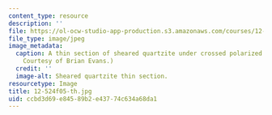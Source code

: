 ```yaml
---
content_type: resource
description: ''
file: https://ol-ocw-studio-app-production.s3.amazonaws.com/courses/12-524-mechanical-properties-of-rocks-fall-2005/ccbd3d69e84589b2e43774c634a68da1_12-524f05-th.jpg
file_type: image/jpeg
image_metadata:
  caption: A thin section of sheared quartzite under crossed polarized light. (Image
    Courtesy of Brian Evans.)
  credit: ''
  image-alt: Sheared quartzite thin section.
resourcetype: Image
title: 12-524f05-th.jpg
uid: ccbd3d69-e845-89b2-e437-74c634a68da1
---
```

